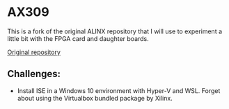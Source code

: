 # AX309
This is a fork of the original ALINX repository that I will use to experiment a little bit with the FPGA card and daughter boards.

[Original repository](https://github.com/alinxalinx/AX309)


## Challenges:

- Install ISE in a Windows 10 environment with Hyper-V and WSL. Forget about using the Virtualbox bundled package by Xilinx.